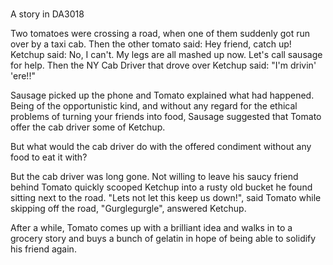 #
 A story in DA3018

Two tomatoes were crossing a road, when one of them suddenly got run over by a taxi cab.
Then the other tomato said: Hey friend, catch up!
Ketchup said: No, I can't. My legs are all mashed up now. Let's call sausage for help.
Then the NY Cab Driver that drove over Ketchup said: "I'm drivin' 'ere!!"

Sausage picked up the phone and Tomato explained what had happened. Being
of the opportunistic kind, and without any regard for the ethical problems
of turning your friends into food, Sausage suggested that Tomato offer the
cab driver some of Ketchup.

But what would the cab driver do with the offered condiment without any food to eat it with?

But the cab driver was long gone. Not willing to leave his saucy friend behind Tomato
quickly scooped Ketchup into a rusty old bucket he found sitting next to the road.
"Lets not let this keep us down!", said Tomato while skipping off the road,
"Gurglegurgle", answered Ketchup.

After a while, Tomato comes up with a brilliant idea and walks in to a grocery story and buys a bunch of
gelatin in hope of being able to solidify his friend again.
